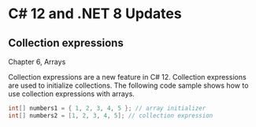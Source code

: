 # C# 12 and .NET 8 Updates

## Collection expressions

Chapter 6, Arrays

Collection expressions are a new feature in C# 12. Collection expressions are used to initialize collections. The following code sample shows how to use collection expressions with arrays.

```csharp
int[] numbers1 = { 1, 2, 3, 4, 5 }; // array initializer
int[] numbers2 = [1, 2, 3, 4, 5]; // collection expression
```
